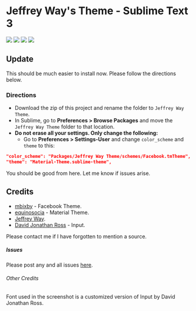 # Jeffrey Way's Theme - Sublime Text 3

<img src="https://s3.amazonaws.com/f.cl.ly/items/3y211z3l0l3T2Y0p1i2L/Screen%20Shot%202016-04-23%20at%202.49.26%20PM.png" />

<img src="https://s3.amazonaws.com/f.cl.ly/items/0u273t043b3N1f2B1J3R/Screen%20Shot%202016-04-23%20at%202.56.39%20PM.png" />

<img src="https://s3.amazonaws.com/f.cl.ly/items/0B122z1j0a2G1w3R2t1z/Screen%20Shot%202016-04-23%20at%202.56.12%20PM.png" />

<img src="https://s3.amazonaws.com/f.cl.ly/items/0C0n0J030s0y3p1G452x/Screen%20Shot%202016-04-23%20at%202.57.25%20PM.png" />

## Update
This should be much easier to install now. Please follow the directions below.

### Directions
+ Download the zip of this project and rename the folder to `Jeffrey Way Theme`.
+ In Sublime, go to **Preferences > Browse Packages** and move the `Jeffrey Way Theme` folder to that location.
+ **Do not erase all your settings. Only change the following:** 
	- Go to **Preferences > Settings-User** and change `color_scheme` and `theme` to this: 

```json
"color_scheme": "Packages/Jeffrey Way Theme/schemes/Facebook.tmTheme",
"theme": "Material-Theme.sublime-theme",
```

You should be good from here. Let me know if issues arise.

## Credits
+ [mbixby](https://github.com/mbixby/facebook-color-scheme) - Facebook Theme.
+ [equinosocia](http://equinusocio.github.io/material-theme/) - Material Theme.
+ [Jeffrey Way](https://github.com/JeffreyWay).
+ [David Jonathan Ross](http://www.djr.com/typefaces/Input) - Input.

Please contact me if I have forgotten to mention a source.

##### Issues
Please post any and all issues [here](https://github.com/christopherburton/Jeffrey-Way-Theme/issues).

###### Other Credits
Font used in the screenshot is a customized version of Input by David Jonathan Ross.
